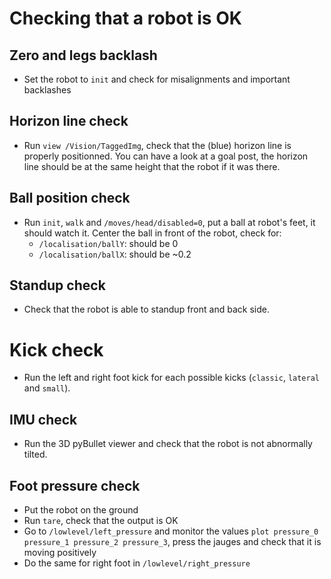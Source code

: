 # Checking that a robot is OK

## Zero and legs backlash

- Set the robot to `init` and check for misalignments and important backlashes

## Horizon line check

- Run `view /Vision/TaggedImg`, check that the (blue) horizon line is properly positionned.
  You can have a look at a goal post, the horizon line should be at the same height that the robot if it was there.

## Ball position check

- Run `init`, `walk` and `/moves/head/disabled=0`, put a ball at robot's feet, it should watch it.
  Center the ball in front of the robot, check for:
  - `/localisation/ballY`: should be 0
  - `/localisation/ballX`: should be ~0.2

## Standup check

- Check that the robot is able to standup front and back side.

# Kick check

- Run the left and right foot kick for each possible kicks (`classic`, `lateral` and `small`).

## IMU check

- Run the 3D pyBullet viewer and check that the robot is not abnormally tilted.

## Foot pressure check

- Put the robot on the ground
- Run `tare`, check that the output is OK
- Go to `/lowlevel/left_pressure` and monitor the values `plot pressure_0 pressure_1 pressure_2 pressure_3`, press
  the jauges and check that it is moving positively
- Do the same for right foot in `/lowlevel/right_pressure`

